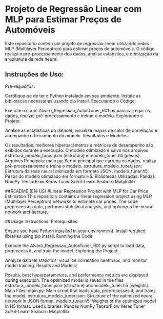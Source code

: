 # Projeto de Regressão Linear com MLP para Estimar Preços de Automóveis
Este repositório contém um projeto de regressão linear utilizando redes MLP (Multilayer Perceptron) para estimar preços de automóveis. O código realiza o pré-processamento dos dados, análise estatística, e otimização da arquitetura da rede neural.

## Instruções de Uso:
Pré-requisitos:

Certifique-se de ter o Python instalado em seu ambiente.
Instale as bibliotecas necessárias usando pip install.
Executando o Código:

Execute o script Alvaro_Regressao_AutosTuner_R01.py para carregar os dados, realizar pré-processamento e treinar o modelo.
Explorando o Projeto:

Analise as estatísticas do dataset, visualize mapas de calor de correlação e acompanhe o treinamento do modelo.
Resultados e Modelos:

Os resultados, melhores hiperparâmetros e métricas de desempenho são exibidos durante a execução.
O modelo otimizado é salvo nos arquivos estrutura_modelo_tuner.json (estrutura) e modelo_tuner.h5 (pesos).
Arquivos Principais:
main.py: Script principal que carrega os dados, realiza pré-processamento e treina o modelo.
estrutura_modelo_tuner.json: Estrutura da rede neural otimizada em formato JSON.
modelo_tuner.h5: Pesos do modelo otimizado em formato H5.
Bibliotecas Utilizadas:
Pandas
NumPy
TensorFlow
Keras Tuner
Scikit-Learn
Seaborn
Matplotlib

##README (EN-US)
#Linear Regression Project with MLP for Car Price Estimation
This repository contains a linear regression project using MLP (Multilayer Perceptron) networks to estimate car prices. The code preprocesses data, performs statistical analysis, and optimizes the neural network architecture.

##Usage Instructions:
Prerequisites:

Ensure you have Python installed in your environment.
Install required libraries using pip install.
Running the Code:

Execute the Alvaro_Regressao_AutosTuner_R01.py script to load data, preprocess it, and train the model.
Exploring the Project:

Analyze dataset statistics, visualize correlation heatmaps, and monitor model training.
Results and Models:

Results, best hyperparameters, and performance metrics are displayed during execution.
The optimized model is saved in the files estrutura_modelo_tuner.json (structure) and modelo_tuner.h5 (weights).
Main Files:
main.py: Main script that loads data, preprocesses it, and trains the model.
estrutura_modelo_tuner.json: Structure of the optimized neural network in JSON format.
modelo_tuner.h5: Weights of the optimized model in H5 format.
Used Libraries:
Pandas
NumPy
TensorFlow
Keras Tuner
Scikit-Learn
Seaborn
Matplotlib
